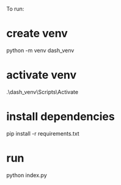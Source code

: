 To run:

# create venv
python -m venv dash_venv

# activate venv
.\dash_venv\Scripts\Activate

# install dependencies
pip install -r requirements.txt

# run 
python index.py
